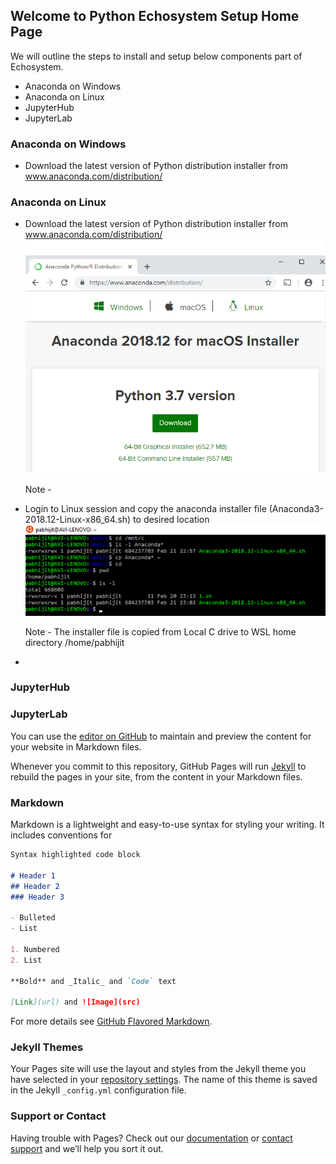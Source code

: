 ## Welcome to Python Echosystem Setup Home Page

We will outline the steps to install and setup below components part of Echosystem.

- Anaconda on Windows
- Anaconda on Linux
- JupyterHub
- JupyterLab

### Anaconda on Windows
- Download the latest version of Python distribution installer from www.anaconda.com/distribution/

### Anaconda on Linux
- Download the latest version of Python distribution installer from www.anaconda.com/distribution/
  ![Image of anaconda](https://github.com/avinwu/Python-Echosystem-Setup/blob/master/images/anaconda.png)
  
  Note - 
  
- Login to Linux session and copy the anaconda installer file (Anaconda3-2018.12-Linux-x86_64.sh) to desired location
  ![Image of linux_session](https://github.com/avinwu/Python-Echosystem-Setup/blob/master/images/linux_session.png)
  
  Note - The installer file is copied from Local C drive to WSL home directory /home/pabhijit
  
- 
  
### JupyterHub



### JupyterLab


You can use the [editor on GitHub](https://github.com/avinwu/test/edit/master/index.md) to maintain and preview the content for your website in Markdown files.

Whenever you commit to this repository, GitHub Pages will run [Jekyll](https://jekyllrb.com/) to rebuild the pages in your site, from the content in your Markdown files.

### Markdown

Markdown is a lightweight and easy-to-use syntax for styling your writing. It includes conventions for

```markdown
Syntax highlighted code block

# Header 1
## Header 2
### Header 3

- Bulleted
- List

1. Numbered
2. List

**Bold** and _Italic_ and `Code` text

[Link](url) and ![Image](src)
```

For more details see [GitHub Flavored Markdown](https://guides.github.com/features/mastering-markdown/).

### Jekyll Themes

Your Pages site will use the layout and styles from the Jekyll theme you have selected in your [repository settings](https://github.com/avinwu/test/settings). The name of this theme is saved in the Jekyll `_config.yml` configuration file.

### Support or Contact

Having trouble with Pages? Check out our [documentation](https://help.github.com/categories/github-pages-basics/) or [contact support](https://github.com/contact) and we’ll help you sort it out.
